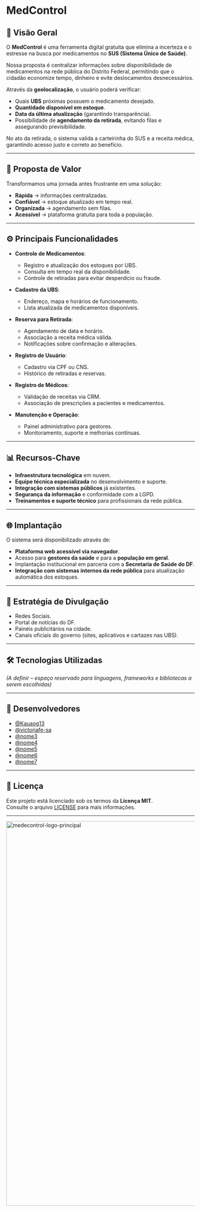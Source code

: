 # MedControl  

## 📌 Visão Geral  
O **MedControl** é uma ferramenta digital gratuita que elimina a incerteza e o estresse na busca por medicamentos no **SUS (Sistema Único de Saúde)**.  

Nossa proposta é centralizar informações sobre disponibilidade de medicamentos na rede pública do Distrito Federal, permitindo que o cidadão economize tempo, dinheiro e evite deslocamentos desnecessários.  

Através da **geolocalização**, o usuário poderá verificar:  
- Quais **UBS** próximas possuem o medicamento desejado.  
- **Quantidade disponível em estoque**.  
- **Data da última atualização** (garantindo transparência).  
- Possibilidade de **agendamento da retirada**, evitando filas e assegurando previsibilidade.  

No ato da retirada, o sistema valida a carteirinha do SUS e a receita médica, garantindo acesso justo e correto ao benefício.  

---

## 🚀 Proposta de Valor  
Transformamos uma jornada antes frustrante em uma solução:  
- **Rápida** → informações centralizadas.  
- **Confiável** → estoque atualizado em tempo real.  
- **Organizada** → agendamento sem filas.  
- **Acessível** → plataforma gratuita para toda a população.  

---

## ⚙️ Principais Funcionalidades  
- **Controle de Medicamentos**:  
  - Registro e atualização dos estoques por UBS.  
  - Consulta em tempo real da disponibilidade.  
  - Controle de retiradas para evitar desperdício ou fraude.  

- **Cadastro da UBS**:  
  - Endereço, mapa e horários de funcionamento.  
  - Lista atualizada de medicamentos disponíveis.  

- **Reserva para Retirada**:  
  - Agendamento de data e horário.  
  - Associação a receita médica válida.  
  - Notificações sobre confirmação e alterações.  

- **Registro de Usuário**:  
  - Cadastro via CPF ou CNS.  
  - Histórico de retiradas e reservas.  

- **Registro de Médicos**:  
  - Validação de receitas via CRM.  
  - Associação de prescrições a pacientes e medicamentos.  

- **Manutenção e Operação**:  
  - Painel administrativo para gestores.  
  - Monitoramento, suporte e melhorias contínuas.  

---

## 📊 Recursos-Chave  
- **Infraestrutura tecnológica** em nuvem.  
- **Equipe técnica especializada** no desenvolvimento e suporte.  
- **Integração com sistemas públicos** já existentes.  
- **Segurança da informação** e conformidade com a LGPD.  
- **Treinamentos e suporte técnico** para profissionais da rede pública.  

---

## 🌐 Implantação  
O sistema será disponibilizado através de:  
- **Plataforma web acessível via navegador**.  
- Acesso para **gestores da saúde** e para a **população em geral**.  
- Implantação institucional em parceria com a **Secretaria de Saúde do DF**.  
- **Integração com sistemas internos da rede pública** para atualização automática dos estoques.  

---

## 📢 Estratégia de Divulgação
- Redes Sociais.
- Portal de notícias do DF.  
- Painéis publicitários na cidade.  
- Canais oficiais do governo (sites, aplicativos e cartazes nas UBS).  

---

## 🛠️ Tecnologias Utilizadas  
*(A definir – espaço reservado para linguagens, frameworks e bibliotecas a serem escolhidas)*  

---

## 👥 Desenvolvedores  
- [@Kauaog13](https://github.com/Kauaog13)
- [@victoriafe-sa](https://github.com/victoriafe-sa)
- [@nome3](link3)
- [@nome4](link3)
- [@nome5](link3)
- [@nome6](link3)
- [@nome7](link3)  

---

## 📜 Licença  
Este projeto está licenciado sob os termos da **Licença MIT**.  
Consulte o arquivo [LICENSE](LICENSE) para mais informações.  

---

<img width="1536" height="1024" alt="medecontrol-logo-principal" src="https://github.com/user-attachments/assets/fdbcf269-9cc4-431a-8d3f-7ee03d70d70a" />
